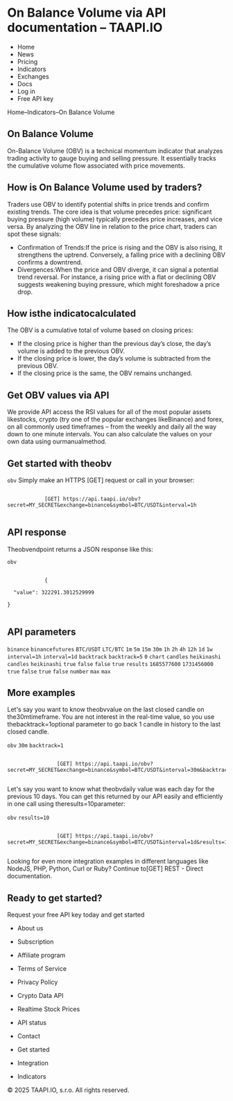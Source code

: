 # On Balance Volume via API documentation – TAAPI.IO

- Home
- News
- Pricing
- Indicators
- Exchanges
- Docs
- Log in
- Free API key

Home–Indicators–On Balance Volume


## On Balance Volume
On-Balance Volume (OBV) is a technical momentum indicator that analyzes trading activity to gauge buying and selling pressure. It essentially tracks the cumulative volume flow associated with price movements.


## How is On Balance Volume used by traders?
Traders use OBV to identify potential shifts in price trends and confirm existing trends. The core idea is that volume precedes price: significant buying pressure (high volume) typically precedes price increases, and vice versa. By analyzing the OBV line in relation to the price chart, traders can spot these signals:

- Confirmation of Trends:If the price is rising and the OBV is also rising, it strengthens the uptrend. Conversely, a falling price with a declining OBV confirms a downtrend.
- Divergences:When the price and OBV diverge, it can signal a potential trend reversal. For instance, a rising price with a flat or declining OBV suggests weakening buying pressure, which might foreshadow a price drop.


## How isthe indicatocalculated
The OBV is a cumulative total of volume based on closing prices:

- If the closing price is higher than the previous day’s close, the day’s volume is added to the previous OBV.
- If the closing price is lower, the day’s volume is subtracted from the previous OBV.
- If the closing price is the same, the OBV remains unchanged.


## Get OBV values via API
We provide API access the RSI values for all of the most popular assets likestocks, crypto (try one of the popular exchanges likeBinance) and forex, on all commonly used timeframes – from the weekly and daily all the way down to one minute intervals. You can also calculate the values on your own data using ourmanualmethod.


## Get started with theobv
`obv` Simply make an HTTPS [GET] request or call in your browser:


```

			[GET] https://api.taapi.io/obv?secret=MY_SECRET&exchange=binance&symbol=BTC/USDT&interval=1h
		
```

## API response
Theobvendpoint returns a JSON response like this:

`obv` 
```

			{
  "value": 322291.3012529999
}
		
```

## API parameters
`binance` `binancefutures` `BTC/USDT` `LTC/BTC` `1m` `5m` `15m` `30m` `1h` `2h` `4h` `12h` `1d` `1w` `interval=1h` `interval=1d` `backtrack` `backtrack=5` `0` `chart` `candles` `heikinashi` `candles` `heikinashi` `true` `false` `false` `true` `results` `1685577600` `1731456000` `true` `false` `true` `false` `number` `max` `max` 
## More examples
Let's say you want to know theobvvalue on the last closed candle on the30mtimeframe. You are not interest in the real-time value, so you use thebacktrack=1optional parameter to go back 1 candle in history to the last closed candle.

`obv` `30m` `backtrack=1` 
```

				[GET] https://api.taapi.io/obv?secret=MY_SECRET&exchange=binance&symbol=BTC/USDT&interval=30m&backtrack=1
			
```
Let's say you want to know what theobvdaily value was each day for the previous 10 days. You can get this returned by our API easily and efficiently in one call using theresults=10parameter:

`obv` `results=10` 
```

				[GET] https://api.taapi.io/obv?secret=MY_SECRET&exchange=binance&symbol=BTC/USDT&interval=1d&results=10
			
```
Looking for even more integration examples in different languages like NodeJS, PHP, Python, Curl or Ruby? Continue to[GET] REST - Direct documentation.


## Ready to get started?
Request your free API key today and get started

- About us
- Subscription
- Affiliate program
- Terms of Service
- Privacy Policy
- Crypto Data API
- Realtime Stock Prices
- API status
- Contact

- Get started
- Integration
- Indicators

© 2025 TAAPI.IO, s.r.o. All rights reserved.

